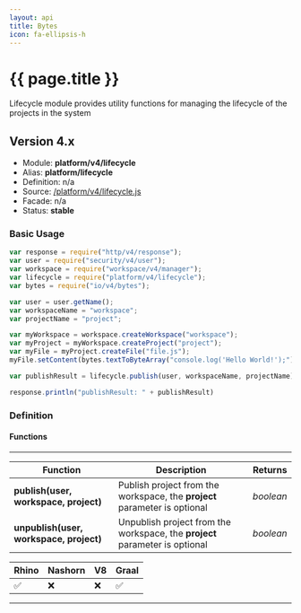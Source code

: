 ```yaml
---
layout: api
title: Bytes
icon: fa-ellipsis-h
---
```


{{ page.title }}
===

Lifecycle module provides utility functions for managing the lifecycle of the projects in the system


Version 4.x
---


- Module: **platform/v4/lifecycle**
- Alias: **platform/lifecycle**
- Definition: n/a
- Source: [/platform/v4/lifecycle.js](https://github.com/dirigiblelabs/api-platform/blob/master/platform/v4/lifecycle.js)
- Facade: n/a
- Status: **stable**


### Basic Usage

```javascript
var response = require("http/v4/response");
var user = require("security/v4/user");
var workspace = require("workspace/v4/manager");
var lifecycle = require("platform/v4/lifecycle");
var bytes = require("io/v4/bytes");

var user = user.getName();
var workspaceName = "workspace";
var projectName = "project";

var myWorkspace = workspace.createWorkspace("workspace");
var myProject = myWorkspace.createProject("project");
var myFile = myProject.createFile("file.js");
myFile.setContent(bytes.textToByteArray("console.log('Hello World!');"));

var publishResult = lifecycle.publish(user, workspaceName, projectName);

response.println("publishResult: " + publishResult)
```

### Definition

#### Functions

---

Function     | Description | Returns
------------ | ----------- | --------
**publish(user, workspace, project)**   | Publish project from the workspace, the **project** parameter is optional | *boolean*
**unpublish(user, workspace, project)**   | Unpublish project from the workspace, the **project** parameter is optional | *boolean*

Rhino | Nashorn | V8 | Graal |
----- | ------- | ---| ------|
 ✅   | ❌      | ❌  |  ✅   |

---
